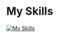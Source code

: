 # My Skills

[![My Skills](https://skillicons.dev/icons?i=js,react,tailwind,bootstrap,py,java,express,redux,docker,git,php,vscode,discord)](https://skillicons.dev)
